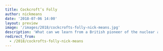 ```yaml
---
title: Cockcroft’s Folly
author: nickmeans
date: '2018-07-06 14:00'
layout: preview
image: '/images/2018/cockcrofts-folly-nick-means.jpg'
description: 'What can we learn from a British pioneer of the nuclear age.'
redirect_from:
  - /2018/cockrofts-folly-nick-means
---
```

